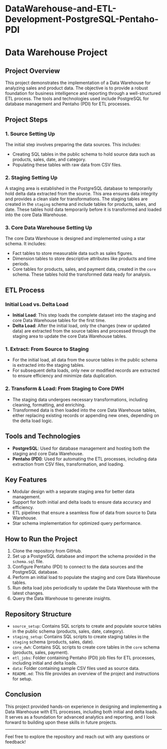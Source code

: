 # DataWarehouse-and-ETL-Development-PostgreSQL-Pentaho-PDI

# Data Warehouse Project

## Project Overview

This project demonstrates the implementation of a Data Warehouse for analyzing sales and product data. The objective is to provide a robust foundation for business intelligence and reporting through a well-structured ETL process. The tools and technologies used include PostgreSQL for database management and Pentaho (PDI) for ETL processes.

## Project Steps

### 1. Source Setting Up

The initial step involves preparing the data sources. This includes:

- Creating SQL tables in the public schema to hold source data such as products, sales, date, and category.
- Populating these tables with raw data from CSV files.

### 2. Staging Setting Up

A staging area is established in the PostgreSQL database to temporarily hold delta data extracted from the source. This area ensures data integrity and provides a clean slate for transformations. The staging tables are created in the `staging` schema and include tables for products, sales, and date. These tables hold data temporarily before it is transformed and loaded into the core Data Warehouse.

### 3. Core Data Warehouse Setting Up

The core Data Warehouse is designed and implemented using a star schema. It includes:

- Fact tables to store measurable data such as sales figures.
- Dimension tables to store descriptive attributes like products and time periods.
- Core tables for products, sales, and payment data, created in the `core` schema. These tables hold the transformed data ready for analysis.

## ETL Process

### Initial Load vs. Delta Load

- **Initial Load**: This step loads the complete dataset into the staging and core Data Warehouse tables for the first time.
- **Delta Load**: After the initial load, only the changes (new or updated data) are extracted from the source tables and processed through the staging area to update the core Data Warehouse tables.

### 1. Extract: From Source to Staging

- For the initial load, all data from the source tables in the public schema is extracted into the staging tables.
- For subsequent delta loads, only new or modified records are extracted to ensure efficiency and minimize data duplication.

### 2. Transform & Load: From Staging to Core DWH

- The staging data undergoes necessary transformations, including cleaning, formatting, and enriching.
- Transformed data is then loaded into the core Data Warehouse tables, either replacing existing records or appending new ones, depending on the delta load logic.

## Tools and Technologies

- **PostgreSQL**: Used for database management and hosting both the staging and core Data Warehouse.
- **Pentaho (PDI)**: Used for automating the ETL processes, including data extraction from CSV files, transformation, and loading.

## Key Features

- Modular design with a separate staging area for better data management.
- Support for both initial and delta loads to ensure data accuracy and efficiency.
- ETL pipelines that ensure a seamless flow of data from source to Data Warehouse.
- Star schema implementation for optimized query performance.

## How to Run the Project

1. Clone the repository from GitHub.
2. Set up a PostgreSQL database and import the schema provided in the `schema.sql` file.
3. Configure Pentaho (PDI) to connect to the data sources and the PostgreSQL database.
4. Perform an initial load to populate the staging and core Data Warehouse tables.
5. Run delta load jobs periodically to update the Data Warehouse with the latest changes.
6. Query the Data Warehouse to generate insights.

## Repository Structure

- `source_setup`: Contains SQL scripts to create and populate source tables in the public schema (products, sales, date, category).
- `staging_setup`: Contains SQL scripts to create staging tables in the `staging` schema (products, sales, date).
- `core_dwh`: Contains SQL scripts to create core tables in the `core` schema (products, sales, payment).
- `etl_jobs`: Folder containing Pentaho (PDI) job files for ETL processes, including initial and delta loads.
- `data`: Folder containing sample CSV files used as source data.
- `README.md`: This file provides an overview of the project and instructions for setup.

## Conclusion

This project provided hands-on experience in designing and implementing a Data Warehouse with ETL processes, including both initial and delta loads. It serves as a foundation for advanced analytics and reporting, and I look forward to building upon these skills in future projects.

---

Feel free to explore the repository and reach out with any questions or feedback!

